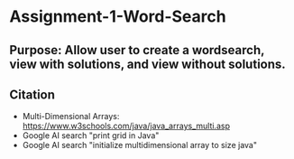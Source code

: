 # Assignment-1-Word-Search
## Purpose: Allow user to create a wordsearch, view with solutions, and view without solutions.

## Citation
- Multi-Dimensional Arrays: https://www.w3schools.com/java/java_arrays_multi.asp 
- Google AI search "print grid in Java"
- Google AI search "initialize multidimensional array to size java"
